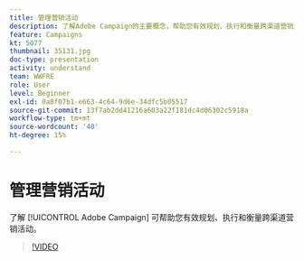 ```yaml
---
title: 管理营销活动
description: 了解Adobe Campaign的主要概念，帮助您有效规划、执行和衡量跨渠道营销活动。
feature: Campaigns
kt: 5077
thumbnail: 35131.jpg
doc-type: presentation
activity: understand
team: WWFRE
role: User
level: Beginner
exl-id: 0a8f07b1-e663-4c64-9d6e-34dfc5b05517
source-git-commit: 13f7ab2dd41216a603a22f181dc4d06302c5918a
workflow-type: tm+mt
source-wordcount: '40'
ht-degree: 15%

---
```


# 管理营销活动

了解 [!UICONTROL Adobe Campaign] 可帮助您有效规划、执行和衡量跨渠道营销活动。

>[!VIDEO](https://video.tv.adobe.com/v/35131?quality=12&learn=on)
